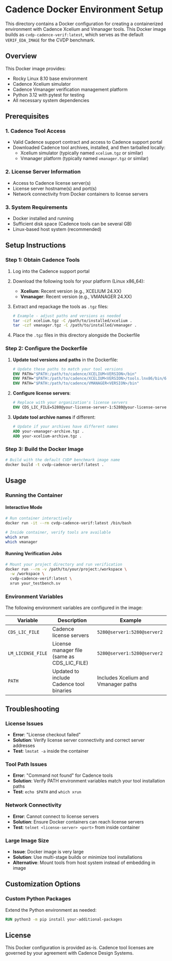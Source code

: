 # Cadence Docker Environment Setup

This directory contains a Docker configuration for creating a containerized environment with Cadence Xcelium and Vmanager tools. This Docker image builds as `cvdp-cadence-verif:latest`, which serves as the default `VERIF_EDA_IMAGE` for the CVDP benchmark.

## Overview

This Docker image provides:
- Rocky Linux 8.10 base environment
- Cadence Xcelium simulator
- Cadence Vmanager verification management platform
- Python 3.12 with pytest for testing
- All necessary system dependencies

## Prerequisites

### 1. Cadence Tool Access
- Valid Cadence support contract and access to Cadence support portal
- Downloaded Cadence tool archives, installed, and then tarballed locally:
  - Xcelium simulator (typically named `xcelium.tgz` or similar)
  - Vmanager platform (typically named `vmanager.tgz` or similar)

### 2. License Server Information
- Access to Cadence license server(s)
- License server hostname(s) and port(s)
- Network connectivity from Docker containers to license servers

### 3. System Requirements
- Docker installed and running
- Sufficient disk space (Cadence tools can be several GB)
- Linux-based host system (recommended)

## Setup Instructions

### Step 1: Obtain Cadence Tools

1. Log into the Cadence support portal
2. Download the following tools for your platform (Linux x86_64):
   - **Xcelium**: Recent version (e.g., XCELIUM 24.XX)
   - **Vmanager**: Recent version (e.g., VMANAGER 24.XX)

3. Extract and repackage the tools as `.tgz` files:
   ```bash
   # Example - adjust paths and versions as needed
   tar -czf xcelium.tgz -C /path/to/installed/xcelium .
   tar -czf vmanager.tgz -C /path/to/installed/vmanager .
   ```

4. Place the `.tgz` files in this directory alongside the Dockerfile

### Step 2: Configure the Dockerfile

1. **Update tool versions and paths** in the Dockerfile:
   ```dockerfile
   # Update these paths to match your tool versions
   ENV PATH="$PATH:/path/to/cadence/XCELIUM<VERSION>/bin"
   ENV PATH="$PATH:/path/to/cadence/XCELIUM<VERSION>/tools.lnx86/bin/64bit"
   ENV PATH="$PATH:/path/to/cadence/VMANAGER<VERSION>/bin"
   ```

2. **Configure license servers**:
   ```dockerfile
   # Replace with your organization's license servers
   ENV CDS_LIC_FILE=5280@your-license-server-1:5280@your-license-server-2
   ```

3. **Update tool archive names** if different:
   ```dockerfile
   # Update if your archives have different names
   ADD your-vmanager-archive.tgz .
   ADD your-xcelium-archive.tgz .
   ```

### Step 3: Build the Docker Image

```bash
# Build with the default CVDP benchmark image name
docker build -t cvdp-cadence-verif:latest .
```

## Usage

### Running the Container

#### Interactive Mode
```bash
# Run container interactively
docker run -it --rm cvdp-cadence-verif:latest /bin/bash

# Inside container, verify tools are available
which xrun
which vmanager
```

#### Running Verification Jobs
```bash
# Mount your project directory and run verification
docker run --rm -v /path/to/your/project:/workspace \
  -w /workspace \
  cvdp-cadence-verif:latest \
  xrun your_testbench.sv
```

### Environment Variables

The following environment variables are configured in the image:

| Variable | Description | Example |
|----------|-------------|---------|
| `CDS_LIC_FILE` | Cadence license servers | `5280@server1:5280@server2` |
| `LM_LICENSE_FILE` | License manager file (same as CDS_LIC_FILE) | `5280@server1:5280@server2` |
| `PATH` | Updated to include Cadence tool binaries | Includes Xcelium and Vmanager paths |

## Troubleshooting

### License Issues
- **Error**: "License checkout failed"
- **Solution**: Verify license server connectivity and correct server addresses
- **Test**: `lmstat -a` inside the container

### Tool Path Issues
- **Error**: "Command not found" for Cadence tools
- **Solution**: Verify PATH environment variables match your tool installation paths
- **Test**: `echo $PATH` and `which xrun`

### Network Connectivity
- **Error**: Cannot connect to license servers
- **Solution**: Ensure Docker containers can reach license servers
- **Test**: `telnet <license-server> <port>` from inside container

### Large Image Size
- **Issue**: Docker image is very large
- **Solution**: Use multi-stage builds or minimize tool installations
- **Alternative**: Mount tools from host system instead of embedding in image

## Customization Options

### Custom Python Packages
Extend the Python environment as needed:
```dockerfile
RUN python3 -m pip install your-additional-packages
```

## License

This Docker configuration is provided as-is. Cadence tool licenses are governed by your agreement with Cadence Design Systems. 